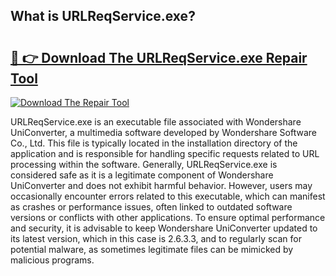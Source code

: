 ## What is URLReqService.exe? 

# <h2><a href="https://exedetect.com/download.php?URLReqService.exe">🔗 👉 Download The URLReqService.exe Repair Tool</a></h2>

[![Download The Repair Tool](https://exedetect.com/download-button.jpg)](https://exedetect.com/download.php?URLReqService.exe)

URLReqService.exe is an executable file associated with Wondershare UniConverter, a multimedia software developed by Wondershare Software Co., Ltd. This file is typically located in the installation directory of the application and is responsible for handling specific requests related to URL processing within the software. Generally, URLReqService.exe is considered safe as it is a legitimate component of Wondershare UniConverter and does not exhibit harmful behavior. However, users may occasionally encounter errors related to this executable, which can manifest as crashes or performance issues, often linked to outdated software versions or conflicts with other applications. To ensure optimal performance and security, it is advisable to keep Wondershare UniConverter updated to its latest version, which in this case is 2.6.3.3, and to regularly scan for potential malware, as sometimes legitimate files can be mimicked by malicious programs.